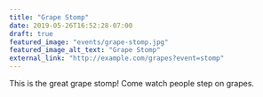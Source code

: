 ```yaml
---
title: "Grape Stomp"
date: 2019-05-26T16:52:28-07:00
draft: true
featured_image: "events/grape-stomp.jpg"
featured_image_alt_text: "Grape Stomp"
external_link: "http://example.com/grapes?event=stomp"
---
```

This is the great grape stomp! Come watch people step on grapes.


